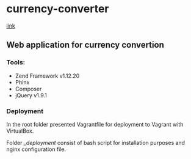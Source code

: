 # currency-converter
[link](http://ec2-52-59-207-204.eu-central-1.compute.amazonaws.com/converter/)

## Web application for currency convertion

### Tools:
* Zend Framework v1.12.20
* Phinx
* Composer
* jQuery v1.9.1

### Deployment
In the root folder presented Vagrantfile for deployment to Vagrant with VirtualBox.

Folder *_deployment* consist of bash script for installation purposes and nginx configuration file.

